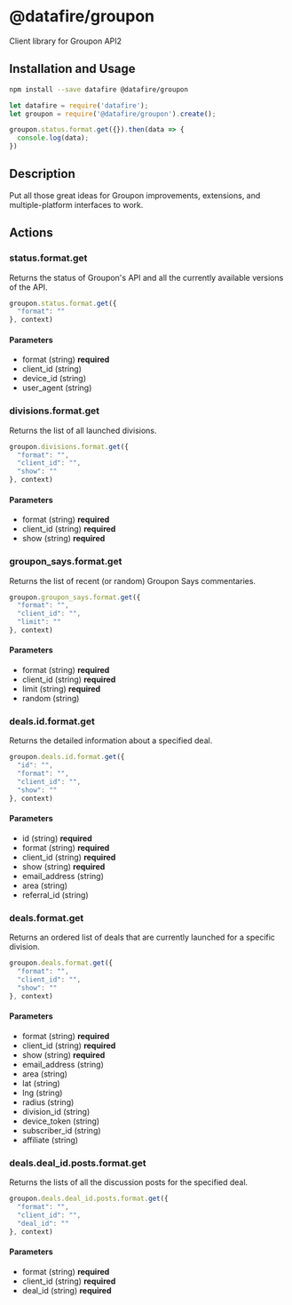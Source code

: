 # @datafire/groupon

Client library for Groupon API2

## Installation and Usage
```bash
npm install --save datafire @datafire/groupon
```

```js
let datafire = require('datafire');
let groupon = require('@datafire/groupon').create();

groupon.status.format.get({}).then(data => {
  console.log(data);
})
```

## Description
Put all those great ideas for Groupon improvements, extensions, and multiple-platform interfaces to work.

## Actions
### status.format.get
Returns the status of Groupon's API and all the currently available versions of the API.


```js
groupon.status.format.get({
  "format": ""
}, context)
```

#### Parameters
* format (string) **required**
* client_id (string)
* device_id (string)
* user_agent (string)

### divisions.format.get
Returns the list of all launched divisions.


```js
groupon.divisions.format.get({
  "format": "",
  "client_id": "",
  "show": ""
}, context)
```

#### Parameters
* format (string) **required**
* client_id (string) **required**
* show (string) **required**

### groupon_says.format.get
Returns the list of recent (or random) Groupon Says commentaries.


```js
groupon.groupon_says.format.get({
  "format": "",
  "client_id": "",
  "limit": ""
}, context)
```

#### Parameters
* format (string) **required**
* client_id (string) **required**
* limit (string) **required**
* random (string)

### deals.id.format.get
Returns the detailed information about a specified deal.


```js
groupon.deals.id.format.get({
  "id": "",
  "format": "",
  "client_id": "",
  "show": ""
}, context)
```

#### Parameters
* id (string) **required**
* format (string) **required**
* client_id (string) **required**
* show (string) **required**
* email_address (string)
* area (string)
* referral_id (string)

### deals.format.get
Returns an ordered list of deals that are currently launched for a specific division.


```js
groupon.deals.format.get({
  "format": "",
  "client_id": "",
  "show": ""
}, context)
```

#### Parameters
* format (string) **required**
* client_id (string) **required**
* show (string) **required**
* email_address (string)
* area (string)
* lat (string)
* lng (string)
* radius (string)
* division_id (string)
* device_token (string)
* subscriber_id  (string)
* affiliate (string)

### deals.deal_id.posts.format.get
Returns the lists of all the discussion posts for the specified deal.


```js
groupon.deals.deal_id.posts.format.get({
  "format": "",
  "client_id": "",
  "deal_id": ""
}, context)
```

#### Parameters
* format (string) **required**
* client_id (string) **required**
* deal_id (string) **required**

